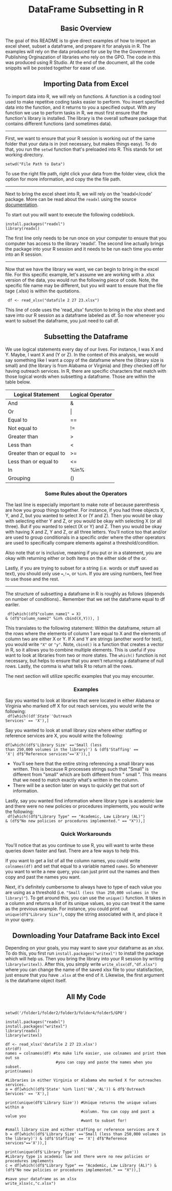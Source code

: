 <h1 align="center"> DataFrame Subsetting in R </h1>

   
<h2 align="center"> Basic Overview </h2>

<p align ="left"> The goal of this README is to give direct examples of how to import an excel sheet, subset a dataframe, and prepare it for analysis in R. The examples will rely on the data produced for use by the the Government Publishing Orginazation of libraries who rely on the GPO. The code in this was produced using R Studio. At the end of the document, all the code snippits will be posted together for ease of use.</p>


<h2 align = "center"> Importing Data from Excel </h2>

To import data into R, we will rely on functions. A function is a coding tool used to make repetitve coding tasks easier to perform. You insert specified data into the function, and it returns to you a specified output. With any function we use to perform tasks in R, we must first ensure that the function's library is installed. The library is the overall software package that contains different functions (and sometimes data).

---

First, we want to ensure that your R session is working out of the same folder that your data is in (not necessary, but makes things easy). To do that, you run the `setwd` function that's preloaded into R. This stands for set working directory. 

<code>setwd("File Path to Data")</code>

To use the right file path, right click your data from the folder view, click the option for more information, and copy the the file path. 

---

Next to bring the excel sheet into R, we will rely on the 'readxl</code' package. More can be read about the <code>readxl</code> using the source [documentation](https://readxl.tidyverse.org).

To start out you will want to execute the following codeblock. 
<p>
<code>install.packages("readxl")</code> <br>
<code>library(readxl)</code>
</p>
   
   
The first line only needs to be run once on your computer to ensure that you computer has access to the library 'readxl'. The second line actually brings the package into your R session and it needs to be run each time you enter into an R session.

---

Now that we have the library we want, we can begin to bring in the excel file. For this specific example, let's assume we are working with a .xlsx version of the data, you would run the following piece of code. Note, the specific file name may be different, but you will want to ensure that the file tage (.xlsx) is within the quotations.

<code> df <- read_xlsx("datafile 2 27 23.xlsx") </code>

 This line of code uses the 'read_xlsx' function to bring in the xlsx sheet and save into our R session as a dataframe labeled as df. So now whenever you want to subset the dataframe, you just need to call df. 
   
   
   <h2 align = "center"> Subsetting the Dataframe </h2>

We use logical statements every day of our lives. For instance, I was X and Y. Maybe, I want X and (Y or Z). In the context of this analysis, we would say something like I want a copy of the dataframe where the (library size is small) and (the library is from Alabama or Virginia) and (they checked off for having outreach services. In R, there are specific characters that match with those logical words when subsetting a dataframe. Those are within the table below. 

| Logical Statement | Logical Operator |
| ---              |            ---  |
|  And | & |
|Or  | \| |
| Equal to  | == |
|  Not equal to  |   != |
|Greater than  | > |
|  Less than  |  < |
|  Greater than or equal to | >= |
| Less than or equal to |  <= |
|  In |  %in% |
| Grouping |  () |

<h3 align = "center"> Some Rules about the Operators </h3>

The last line is especially important to make note of because parenthesis are how you group things together. For instance, if you had three objects X, Y, and Z, but you wanted to select X or (Y and Z). Then you would be okay with selecting either Y and Z, or you would be okay with selecting X (or all three). But if you wanted to select (X or Y) and Z. Then you would be okay with having X and Z, Y and Z, or all three letters. You'll notice too that and/or are used to group conditionals in a specific order where the other operators are used to specifically compare elements against a threshold/condition.

Also note that or is inclusive, meaning if you put or in a statement, you are okay with returning either or both items on the either side of the or. 

Lastly, if you are trying to subset for a string (i.e. words or stuff saved as text), you should only use `=`,`!=`, or `%in%`. If you are using numbers, feel free to use those and the rest. 

---

The structure of subsetting a dataframe in R is roughly as follows (depends on number of conditions).. Remember that we set the dataframe equal to df eariler. 

<code> df[which((df$"column_name1" = X) & (df$"column_name2" %in% cbind(X,Y))), ]</code>

This translates to the following statement: Within the dataframe, return all the rows where the elements of column 1 are equal to X and the elements of column two are either X or Y. If X and Y are strings (another word for text), you would write `"X"` or `"y"`. Note, `cbind()` is a function that creates a vector in R, so it allows you to combine multiple elements. This is useful if you want to look at libraries from two or more states.  The `which()` function is not necessary, but helps to ensure that you aren't returning a dataframe of null rows. Lastly, the comma is what tells R to return all the rows.

The next section will utilize specific examples that you may encounter.

<h3 align = "center"> Examples </h3>

Say you wanted to look at libraries that were located in either Alabama or Virginia who marked off X for out reach services, you would write the following:
<br>
<code> df[which((df$'State' %in% list('VA','AL')) & df$'Outreach Services' == 'X'),] </code>

Say you wanted to look at small library size where either staffing or reference services are X, you would write the following:
<br>
<code> df[which((df$'Library Size' =='Small (less than 250,000 volumes in the library)') & (df$'Staffing' == 'X'| df$"Reference services"=='X')),] </code>
   - You'll see here that the entire string referencing a small library was written. This is because R processes strings such that "Small" is different from "small" which are both different from " small ". This means that we need to match exactly what's written in the column. 
   - There will be a section later on ways to quickly get that sort of information. 
   
   
Lastly, say you wanted find information where library type is academic law and there were no new policies or procedures implements, you would write the following:
<br>
<code> df[which((df$"Library Type" == "Academic, Law Library (AL)") & (df$"No new policies or procedures implemented." == "X")),] </code>

<h3 align="center"> Quick Workarounds </h3>

You'll notice that as you continue to use R, you will want to write these queries down faster and fast. There are a few ways to help this. 

If you want to get a list of all the column names, you could write `colnames(df)` and set that equal to a variable named `names`. So whenever you want to write a new query, you can just print out the names and then copy and past the names you want.

Next, it's definitely cumbersome to always have to type of each value you are using as a threshold (i.e. `"Small (less than 250,000 volumes in the library)"`). To get around this, you can use the `unique()` function. It takes in a column and returns a list of its unique values, so you can treat it the same as the previous example. For instance, you could print out `unique(df$"Library Size")`, copy the string associated with it, and place it in your query. 

<h2 align="center"> Downloading Your Dataframe Back into Excel </h2>

Depending on your goals, you may want to save your dataframe as an xlsx. To do this, you first run `install.packages("writexl")` to install the package which will help us. Then you bring the library into your R session by writing `library(writexl)`. After this, you simply write `write_xlsx(df,"df.xlsx")` where you can change the name of the saved xlsx file to your statisfaction, just ensure that you have `.xlsx` at the end of it. Likewise, the first argument is the dataframe object itself.  


<h2 align ="center"> All My Code </h2>

```

setwd('/folder1/folder2/folder3/folder4/folder5/GPO')

install.packages("readxl")
install.packages("writexl")
library(readxl)
library(writexl)

df <- read_xlsx('datafile 2 27 23.xlsx')
str(df)
names = colnames(df) #to make life easier, use colnames and print them out so 
                      #you can copy and paste the names when you subset.
print(names)

#Libraries in either Virginia or Alabama who marked X for outreaches services.
a = df[which((df$'State' %in% list('VA','AL')) & df$'Outreach Services' == 'X'),]

print(unique(df$'Library Size')) #Unique returns the unique values within a 
                                 #column. You can copy and past a value you 
                                 #want to subset for!

#small library size and either staffing or reference services are X
b = df[which((df$'Library Size' =='Small (less than 250,000 volumes in the library)') & (df$'Staffing' == 'X'| df$"Reference services"=='X')),]

print(unique(df$'Library Type')) 
#Library type is academic law and there were no new policies or procedures implements
c = df[which((df$"Library Type" == "Academic, Law Library (AL)") & (df$"No new policies or procedures implemented." == "X")),]

#save your dataframe as an xlsx
write_xlsx(c,"c.xlsx")

```





